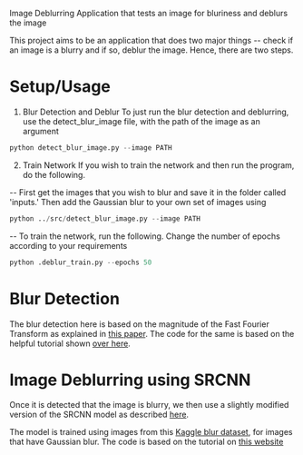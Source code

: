 Image Deblurring
Application that tests an image for bluriness and deblurs the image 

This project aims to be an application that does two major things -- check if an image is a blurry and if so, deblur the image. 
Hence, there are two steps.

Setup/Usage
======
1. Blur Detection and Deblur
To just run the blur detection and deblurring, use the detect_blur_image file, with the path of the image as an argument

```python
python detect_blur_image.py --image PATH 
```
2. Train Network
If you wish to train the network and then run the program, do the following.

-- First get the images that you wish to blur and save it in the folder called 'inputs.' Then add the Gaussian blur to your own set of images using

```python
python ../src/detect_blur_image.py --image PATH 
```
-- To train the network, run the following. Change the number of epochs according to your requirements
```python
python .deblur_train.py --epochs 50 
```

Blur Detection
======
The blur detection here is based on the magnitude of the Fast Fourier Transform as explained in [this paper](http://www.cse.cuhk.edu.hk/leojia/all_final_papers/blur_detect_cvpr08.pdf). The code for the same is based on the helpful tutorial shown [over here](https://www.pyimagesearch.com/2020/06/15/opencv-fast-fourier-transform-fft-for-blur-detection-in-images-and-video-streams/).

Image Deblurring using SRCNN
======
Once it is detected that the image is blurry, we then use a slightly modified version of the SRCNN model as described [here](https://www.researchgate.net/publication/221364186_Image_super-resolution_as_sparse_representation_of_raw_image_patches). 

The model is trained using images from this [Kaggle blur dataset](https://www.kaggle.com/kwentar/blur-dataset), for images that have Gaussian blur. The code is based on the tutorial on [this website](https://debuggercafe.com/image-deblurring-using-convolutional-neural-networks-and-deep-learning/)  